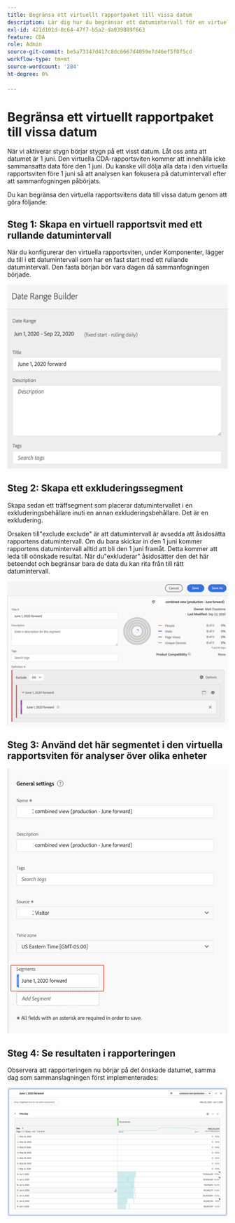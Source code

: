 ```yaml
---
title: Begränsa ett virtuellt rapportpaket till vissa datum
description: Lär dig hur du begränsar ett datumintervall för en virtuell rapportserie så att det bara fokuserar på sammanslagna data.
exl-id: 421d101d-8c64-47f7-b5a2-da039889f663
feature: CDA
role: Admin
source-git-commit: be5a73347d417c8dc6667d4059e7d46ef5f0f5cd
workflow-type: tm+mt
source-wordcount: '284'
ht-degree: 0%

---
```


# Begränsa ett virtuellt rapportpaket till vissa datum

När vi aktiverar stygn börjar stygn på ett visst datum. Låt oss anta att datumet är 1 juni. Den virtuella CDA-rapportsviten kommer att innehålla icke sammansatta data före den 1 juni. Du kanske vill dölja alla data i den virtuella rapportsviten före 1 juni så att analysen kan fokusera på datumintervall efter att sammanfogningen påbörjats.

Du kan begränsa den virtuella rapportsvitens data till vissa datum genom att göra följande:

## Steg 1: Skapa en virtuell rapportsvit med ett rullande datumintervall

När du konfigurerar den virtuella rapportsviten, under Komponenter, lägger du till i ett datumintervall som har en fast start med ett rullande datumintervall. Den fasta början bör vara dagen då sammanfogningen började.

![](assets/rolling-daily.png)

## Steg 2: Skapa ett exkluderingssegment

Skapa sedan ett träffsegment som placerar datumintervallet i en exkluderingsbehållare inuti en annan exkluderingsbehållare. Det är en exkludering.

Orsaken till&quot;exclude exclude&quot; är att datumintervall är avsedda att åsidosätta rapportens datumintervall. Om du bara skickar in den 1 juni kommer rapportens datumintervall alltid att bli den 1 juni framåt. Detta kommer att leda till oönskade resultat. När du&quot;exkluderar&quot; åsidosätter den det här beteendet och begränsar bara de data du kan rita från till rätt datumintervall.

![](assets/exclude-exclude.png)

## Steg 3: Använd det här segmentet i den virtuella rapportsviten för analyser över olika enheter

![](assets/apply-segment.png)

## Steg 4: Se resultaten i rapporteringen

Observera att rapporteringen nu börjar på det önskade datumet, samma dag som sammanslagningen först implementerades:

![](assets/report-limited-dates.png)
